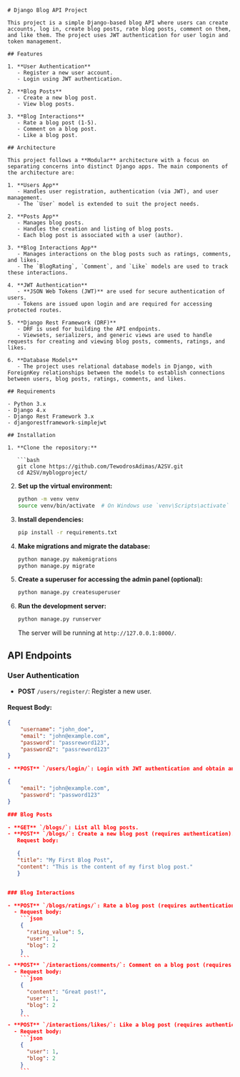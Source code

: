 
```
# Django Blog API Project

This project is a simple Django-based blog API where users can create accounts, log in, create blog posts, rate blog posts, comment on them, and like them. The project uses JWT authentication for user login and token management.

## Features

1. **User Authentication**
   - Register a new user account.
   - Login using JWT authentication.
   
2. **Blog Posts**
   - Create a new blog post.
   - View blog posts.
   
3. **Blog Interactions**
   - Rate a blog post (1-5).
   - Comment on a blog post.
   - Like a blog post.

## Architecture

This project follows a **Modular** architecture with a focus on separating concerns into distinct Django apps. The main components of the architecture are:

1. **Users App**
   - Handles user registration, authentication (via JWT), and user management.
   - The `User` model is extended to suit the project needs.
   
2. **Posts App**
   - Manages blog posts.
   - Handles the creation and listing of blog posts.
   - Each blog post is associated with a user (author).
   
3. **Blog Interactions App**
   - Manages interactions on the blog posts such as ratings, comments, and likes.
   - The `BlogRating`, `Comment`, and `Like` models are used to track these interactions.

4. **JWT Authentication**
   - **JSON Web Tokens (JWT)** are used for secure authentication of users.
   - Tokens are issued upon login and are required for accessing protected routes.

5. **Django Rest Framework (DRF)**
   - DRF is used for building the API endpoints.
   - Viewsets, serializers, and generic views are used to handle requests for creating and viewing blog posts, comments, ratings, and likes.

6. **Database Models**
   - The project uses relational database models in Django, with ForeignKey relationships between the models to establish connections between users, blog posts, ratings, comments, and likes.

## Requirements

- Python 3.x
- Django 4.x
- Django Rest Framework 3.x
- djangorestframework-simplejwt

## Installation

1. **Clone the repository:**

   ```bash
   git clone https://github.com/TewodrosAdimas/A2SV.git
   cd A2SV/myblogproject/
   ```

2. **Set up the virtual environment:**

   ```bash
   python -m venv venv
   source venv/bin/activate  # On Windows use `venv\Scripts\activate`
   ```

3. **Install dependencies:**

   ```bash
   pip install -r requirements.txt
   ```

4. **Make migrations and migrate the database:**

   ```bash
   python manage.py makemigrations
   python manage.py migrate
   ```

5. **Create a superuser for accessing the admin panel (optional):**

   ```bash
   python manage.py createsuperuser
   ```

6. **Run the development server:**

   ```bash
   python manage.py runserver
   ```

   The server will be running at `http://127.0.0.1:8000/`.

## API Endpoints

### User Authentication

- **POST** `/users/register/`: Register a new user.

#### Request Body:
```json
{
    "username": "john_doe",
    "email": "john@example.com",
    "password": "passreword123",
    "password2": "passreword123"
}

- **POST** `/users/login/`: Login with JWT authentication and obtain an access token.

{
    "email": "john@example.com",
    "password": "password123"
}

### Blog Posts

- **GET** `/blogs/`: List all blog posts.
- **POST** `/blogs/`: Create a new blog post (requires authentication).
   Request body:

   {
   "title": "My First Blog Post",
   "content": "This is the content of my first blog post."
   }


### Blog Interactions

- **POST** `/blogs/ratings/`: Rate a blog post (requires authentication).
  - Request body:
    ```json
    {
      "rating_value": 5,
      "user": 1,
      "blog": 2
    }
    ```
- **POST** `/interactions/comments/`: Comment on a blog post (requires authentication).
  - Request body:
    ```json
    {
      "content": "Great post!",
      "user": 1,
      "blog": 2
    }
    ```
- **POST** `/interactions/likes/`: Like a blog post (requires authentication).
  - Request body:
    ```json
    {
      "user": 1,
      "blog": 2
    }
    ```

